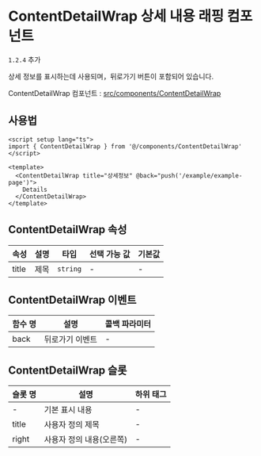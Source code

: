 # ContentDetailWrap 상세 내용 래핑 컴포넌트

`1.2.4` 추가

상세 정보를 표시하는데 사용되며，뒤로가기 버튼이 포함되어 있습니다.

ContentDetailWrap 컴포넌트 : [src/components/ContentDetailWrap](https://github.com/web2-solution/web2-vue-framework/tree/dev/src/components/ContentDetailWrap) 

## 사용법

```vue
<script setup lang="ts">
import { ContentDetailWrap } from '@/components/ContentDetailWrap'
</script>

<template>
  <ContentDetailWrap title="상세정보" @back="push('/example/example-page')">
    Details
  </ContentDetailWrap>
</template>

```

## ContentDetailWrap 속성

| 속성 | 설명 | 타입 | 선택 가능 값 | 기본값 |
| ---- | ---- | ---- | ---- | ---- |
| title | 제목 | `string` | - | - |

## ContentDetailWrap 이벤트

| 함수 명 | 설명 | 콜백 파라미터 |
| ---- | ---- | ---- |
| back | 뒤로가기 이벤트 | - |

## ContentDetailWrap 슬롯

| 슬롯 명 | 설명 | 하위 태그 |
| ---- | ---- | ---- |
| - | 기본 표시 내용 | - |
| title | 사용자 정의 제목 | - |
| right | 사용자 정의 내용(오른쪽) | - |
